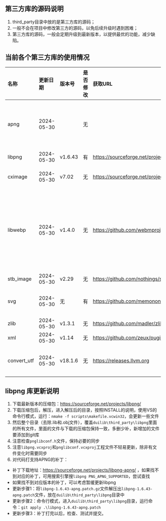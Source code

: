 ## 第三方库的源码说明
1. third_party目录中放的是第三方库的源码；
2. 一般不会在项目中修改第三方的源码，以免后续升级时遇到困难；
3. 第三方库的源码，一般会定期升级到最新版本，以提供最优的功能，减少缺陷。

## 当前各个第三方库的使用情况
| 名称        | 更新日期   | 版本号|是否修改| 获取URL | 备注 |
| :---        | :---       | :---  |:---    | :---    |:---  |
| apng        | 2024-05-30 |       |无 ||暂未记录出处，通过libpng + libpng-1.6.43-apng.patch来支持的 |
| libpng      | 2024-05-30 |v1.6.43|有 |https://sourceforge.net/projects/libpng/|参见后续说明|
| cximage     | 2024-05-30 |v7.02  |无 |https://sourceforge.net/projects/cximage/|2011-02-11后已停止更新|
| libwebp     | 2024-05-30 |v1.4.0 |无 |https://github.com/webmproject/libwebp|tag/v1.4.0，config.h文件需要用cmake生成后再更新，使用了src目录下的子目录，覆盖后，删除不必要的文件即可|
| stb_image   | 2024-05-30 |v2.29  |无 |https://github.com/nothings/stb||
| svg         | 2024-05-30 |无     |有 |https://github.com/memononen/nanosvg| 代码更新到2023-12-30，修改参见提交记录|
| zlib        | 2024-05-30 |v1.3.1 |无 |https://github.com/madler/zlib | |
| xml         | 2024-05-30 |v1.14  |无 |https://github.com/zeux/pugixml| pugixml|
| convert_utf | 2024-05-30 |v18.1.6|无 |https://releases.llvm.org      | 下载最新版的源码包，解压后找到这两个文件  |

## libpng 库更新说明
1. 下载最新版本的压缩包：https://sourceforge.net/projects/libpng/
2. 下载压缩包后，解压，进入解压后的目录，按照INSTALL的说明，使用VS的命令行模式，运行：`nmake -f scripts\makefile.vcwin32`，会更新一些文件
3. 然后整个目录（去除.lib和.obj文件），覆盖`duilib\third_party\libpng`里面的所有文件，里面的文件与下载的压缩包保持一致，多删少补，新增加的文件要添加到git库
3. 注意检查`pnglibconf.h`文件，保持必要的同步
4. 注意`libpng.vcxproj`和`pnglibconf.vcxproj`工程文件不轻易更新，除非有文件变化时需要同步
5. 对代码打支持APNG的补丁：
 - 补丁下载地址：https://sourceforge.net/projects/libpng-apng/ ，如果找不到对应的补丁，可用搜索引擎搜`libpng PNG_APNG_SUPPORTED`，尝试查找
 - 如果找不到对应版本的补丁，可以考虑暂缓更新libpng
 - 更新步骤1：将`libpng-1.6.43-apng.patch.gz`文件解压出`libpng-1.6.43-apng.patch`文件，放在`duilib\third_party\libpng`目录中
 - 更新步骤2：命令行模式，进入`duilib\third_party\libpng`目录，运行命令：`git apply .\libpng-1.6.43-apng.patch`
 - 更新步骤3：补丁打完以后，检查、测试并提交。
 
